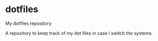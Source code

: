 # dotfiles
My dotfiles repository

A repository to keep track of my dot files in case I switch the systems.
